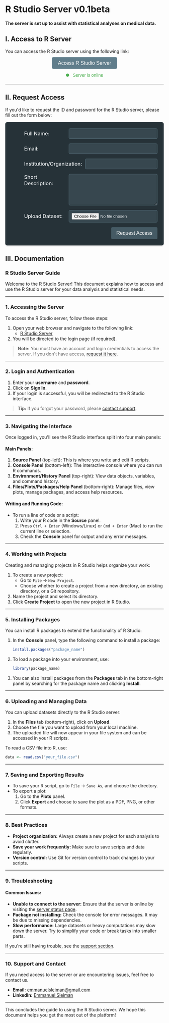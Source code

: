 
<link rel="stylesheet" href="https://cdnjs.cloudflare.com/ajax/libs/font-awesome/6.0.0-beta3/css/all.min.css">

# R Studio Server v0.1beta

**The server is set up to assist with statistical analyses on medical data.**


## I. Access to R Server

You can access the R Studio server using the following link:

<div style="text-align: center; margin: 20px 0;">
  <a href="http://134.209.84.93:8787/" target="_blank" style="padding: 10px 20px; background-color: #607D8B; color: white; text-decoration: none; border-radius: 5px; font-family: Arial, sans-serif; font-size: 16px;">Access R Studio Server</a>
</div>

<div style="text-align: center; margin-bottom: 20px;">
  <span id="status-indicator" style="display: inline-block; width: 10px; height: 10px; background-color: #4CAF50; border-radius: 50%; margin-right: 8px;"></span>
  <span id="status-text" style="font-family: Arial, sans-serif; color: #4CAF50;">Server is online</span>
</div>

---

## II. Request Access

If you'd like to request the ID and password for the R Studio server, please fill out the form below:

<form action="https://fabform.io/f/SgfCSO0" method="POST" enctype="multipart/form-data" style="width: 100%; padding: 20px; background-color: #263238; border-radius: 6px; box-shadow: 0 2px 4px rgba(0, 0, 0, 0.1); box-sizing: border-box;">
  
  <div style="margin-bottom: 15px; display: flex; align-items: center;">
    <i class="fas fa-user" style="font-size: 20px; color: #b0bec5; margin-right: 10px; min-width: 30px; text-align: center;"></i>
    <label for="name" style="font-size: 16px; font-weight: 500; color: #eceff1; flex: 1;">Full Name:</label>
    <input type="text" id="name" name="name" required style="flex: 2; padding: 8px; border: 1px solid #546e7a; border-radius: 4px; background-color: #37474f; color: #eceff1; margin-left: 10px;">
  </div>
  
  <div style="margin-bottom: 15px; display: flex; align-items: center;">
    <i class="fas fa-envelope" style="font-size: 20px; color: #b0bec5; margin-right: 10px; min-width: 30px; text-align: center;"></i>
    <label for="email" style="font-size: 16px; font-weight: 500; color: #eceff1; flex: 1;">Email:</label>
    <input type="email" id="email" name="email" required style="flex: 2; padding: 8px; border: 1px solid #546e7a; border-radius: 4px; background-color: #37474f; color: #eceff1; margin-left: 10px;">
  </div>

  <div style="margin-bottom: 15px; display: flex; align-items: center;">
    <i class="fas fa-building" style="font-size: 20px; color: #b0bec5; margin-right: 10px; min-width: 30px; text-align: center;"></i>
    <label for="institution" style="font-size: 16px; font-weight: 500; color: #eceff1; flex: 1;">Institution/Organization:</label>
    <input type="text" id="institution" name="institution" required style="flex: 2; padding: 8px; border: 1px solid #546e7a; border-radius: 4px; background-color: #37474f; color: #eceff1; margin-left: 10px;">
  </div>
  
  <div style="margin-bottom: 15px; display: flex; align-items: flex-start;">
    <i class="fas fa-comment-alt" style="font-size: 20px; color: #b0bec5; margin-right: 10px; min-width: 30px; text-align: center;"></i>
    <label for="reason" style="font-size: 16px; font-weight: 500; color: #eceff1; flex: 1;">Short Description:</label>
    <textarea id="reason" name="reason" required style="flex: 2; padding: 8px; border: 1px solid #546e7a; border-radius: 4px; background-color: #37474f; color: #eceff1; margin-left: 10px; height: 100px;"></textarea>
  </div>

  <div style="margin-bottom: 15px; display: flex; align-items: center;">
    <i class="fas fa-file-upload" style="font-size: 20px; color: #b0bec5; margin-right: 10px; min-width: 30px; text-align: center;"></i>
    <label for="file" style="font-size: 16px; font-weight: 500; color: #eceff1; flex: 1;">Upload Dataset:</label>
    <input type="file" id="file" name="file" required style="flex: 2; padding: 8px; border: 1px solid #546e7a; border-radius: 4px; background-color: #37474f; color: #eceff1; margin-left: 10px;">
  </div>
  
  <div style="text-align: right;">
    <input type="submit" value="Request Access" style="background-color: #455a64; color: white; padding: 10px 16px; border: none; border-radius: 4px; cursor: pointer; font-size: 16px; font-weight: 500;">
  </div>
</form>


## III. Documentation

### R Studio Server Guide

Welcome to the R Studio Server! This document explains how to access and use the R Studio server for your data analysis and statistical needs.

---

### 1. Accessing the Server

To access the R Studio server, follow these steps:

1. Open your web browser and navigate to the following link:
   - [R Studio Server](http://134.209.84.93:8787)
2. You will be directed to the login page (if required).

> **Note:** You must have an account and login credentials to access the server. If you don't have access, [request it here](#support-and-contact).

---

### 2. Login and Authentication

1. Enter your **username** and **password**.
2. Click on **Sign In**.
3. If your login is successful, you will be redirected to the R Studio interface.

> **Tip:** If you forgot your password, please [contact support](#support-and-contact).

---

### 3. Navigating the Interface

Once logged in, you'll see the R Studio interface split into four main panels:

#### Main Panels:

1. **Source Panel** (top-left): This is where you write and edit R scripts.
2. **Console Panel** (bottom-left): The interactive console where you can run R commands.
3. **Environment/History Panel** (top-right): View data objects, variables, and command history.
4. **Files/Plots/Packages/Help Panel** (bottom-right): Manage files, view plots, manage packages, and access help resources.

#### Writing and Running Code:

- To run a line of code or a script:
  1. Write your R code in the **Source** panel.
  2. Press `Ctrl + Enter` (Windows/Linux) or `Cmd + Enter` (Mac) to run the current line or selection.
  3. Check the **Console** panel for output and any error messages.

---

### 4. Working with Projects

Creating and managing projects in R Studio helps organize your work:

1. To create a new project:
   - Go to `File` -> `New Project`.
   - Choose whether to create a project from a new directory, an existing directory, or a Git repository.
2. Name the project and select its directory.
3. Click **Create Project** to open the new project in R Studio.

---

### 5. Installing Packages

You can install R packages to extend the functionality of R Studio:

1. In the **Console** panel, type the following command to install a package:
   ```r
   install.packages("package_name")
   ```
2. To load a package into your environment, use:
   ```r
   library(package_name)
   ```
3. You can also install packages from the **Packages** tab in the bottom-right panel by searching for the package name and clicking **Install**.

---

### 6. Uploading and Managing Data

You can upload datasets directly to the R Studio server:

1. In the **Files** tab (bottom-right), click on **Upload**.
2. Choose the file you want to upload from your local machine.
3. The uploaded file will now appear in your file system and can be accessed in your R scripts.

To read a CSV file into R, use:
```r
data <- read.csv("your_file.csv")
```

---

### 7. Saving and Exporting Results

- To save your R script, go to `File` -> `Save As`, and choose the directory.
- To export a plot:
  1. Go to the **Plots** panel.
  2. Click **Export** and choose to save the plot as a PDF, PNG, or other formats.

---

### 8. Best Practices

- **Project organization:** Always create a new project for each analysis to avoid clutter.
- **Save your work frequently:** Make sure to save scripts and data regularly.
- **Version control:** Use Git for version control to track changes to your scripts.

---

### 9. Troubleshooting

#### Common Issues:

- **Unable to connect to the server:** Ensure that the server is online by visiting the [server status page](http://134.209.84.93/).
- **Package not installing:** Check the console for error messages. It may be due to missing dependencies.
- **Slow performance:** Large datasets or heavy computations may slow down the server. Try to simplify your code or break tasks into smaller parts.

If you're still having trouble, see the [support section](#support-and-contact).

---

### 10. Support and Contact

If you need access to the server or are encountering issues, feel free to contact us.

- **Email:** [emmanuelsleiman@gmail.com](mailto:emmanuelsleiman@gmail.com)
- **LinkedIn:** [Emmanuel Sleiman](https://fr.linkedin.com/in/emmanuel-sleiman-0354272b4)

---

This concludes the guide to using the R Studio server. We hope this document helps you get the most out of the platform!

